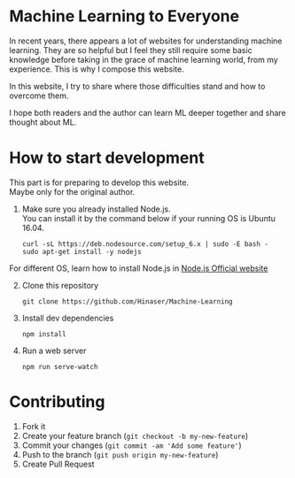 # Machine Learning to Everyone

In recent years, there appears a lot of websites for understanding machine learning.
They are so helpful but I feel they still require some basic knowledge before taking in the grace of machine learning world, from my experience.
This is why I compose this website.

In this website, I try to share where those difficulties stand and how to overcome them.

I hope both readers and the author can learn ML deeper together and share thought about ML.

# How to start development

This part is for preparing to develop this website.  
Maybe only for the original author.

1. Make sure you already installed Node.js.  
   You can install it by the command below if your running OS is Ubuntu 16.04.
    ```
    curl -sL https://deb.nodesource.com/setup_6.x | sudo -E bash -
    sudo apt-get install -y nodejs
    ```
For different OS, learn how to install Node.js in [Node.js Official website](https://nodejs.org/en/download/package-manager/)

2. Clone this repository
    ```
    git clone https://github.com/Hinaser/Machine-Learning
    ```
3. Install dev dependencies
    ```
    npm install
    ```
4. Run a web server
    ```
    npm run serve-watch
    ```

# Contributing

1. Fork it
2. Create your feature branch
(`git checkout -b my-new-feature`)
3. Commit your changes
(`git commit -am 'Add some feature'`)
4. Push to the branch
(`git push origin my-new-feature`)
5. Create Pull Request
